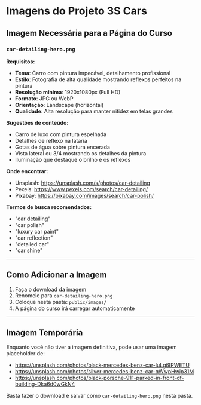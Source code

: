 # Imagens do Projeto 3S Cars

## Imagem Necessária para a Página do Curso

### `car-detailing-hero.png`

**Requisitos:**
- **Tema**: Carro com pintura impecável, detalhamento profissional
- **Estilo**: Fotografia de alta qualidade mostrando reflexos perfeitos na pintura
- **Resolução mínima**: 1920x1080px (Full HD)
- **Formato**: JPG ou WebP
- **Orientação**: Landscape (horizontal)
- **Qualidade**: Alta resolução para manter nitidez em telas grandes

**Sugestões de conteúdo:**
- Carro de luxo com pintura espelhada
- Detalhes de reflexo na lataria
- Gotas de água sobre pintura encerada
- Vista lateral ou 3/4 mostrando os detalhes da pintura
- Iluminação que destaque o brilho e os reflexos

**Onde encontrar:**
- Unsplash: https://unsplash.com/s/photos/car-detailing
- Pexels: https://www.pexels.com/search/car-detailing/
- Pixabay: https://pixabay.com/images/search/car-polish/

**Termos de busca recomendados:**
- "car detailing"
- "car polish"
- "luxury car paint"
- "car reflection"
- "detailed car"
- "car shine"

---

## Como Adicionar a Imagem

1. Faça o download da imagem
2. Renomeie para `car-detailing-hero.png`
3. Coloque nesta pasta: `public/images/`
4. A página do curso irá carregar automaticamente

---

## Imagem Temporária

Enquanto você não tiver a imagem definitiva, pode usar uma imagem placeholder de:
- https://unsplash.com/photos/black-mercedes-benz-car-IuLgi9PWETU
- https://unsplash.com/photos/silver-mercedes-benz-car-qWwpHwip31M
- https://unsplash.com/photos/black-porsche-911-parked-in-front-of-building-Dka6d0wGkN4

Basta fazer o download e salvar como `car-detailing-hero.png` nesta pasta.

